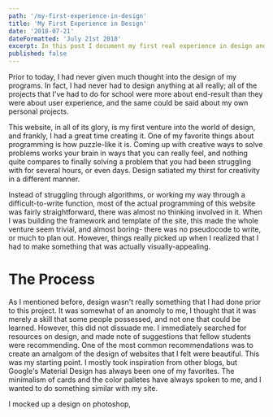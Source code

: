 ```yaml
---
path: '/my-first-experience-in-design'
title: 'My First Experience in Design'
date: '2018-07-21'
dateFormatted: 'July 21st 2018'
excerpt: In this post I document my first real experience in design and what I've learned from it.
published: false
---
```

<p>Prior to today, I had never given much thought into the design of my programs. In fact, I had never had
to design anything at all really; all of the projects that I've had to do for school were more about end-result
 than they were about user experience, and the same could be said about my own personal projects.</p>
 
 <p>This website, in all of its glory, is my first venture into the world of design, and frankly, I had a great time creating it.
One of my favorite things about programming is how puzzle-like it is. Coming up with creative ways to solve
problems works your brain in ways that you can really feel, and nothing quite compares to finally solving a problem
that you had been struggling with for several hours, or even days. Design satiated my thirst for creativity in a different manner.
</p>

<p>
Instead of struggling through algorithms, or working my way through a difficult-to-write function, most of the actual programming
of this website was fairly straightforward, there was almost no thinking involved in it. When I was building the framework and template of the site,
this made the whole venture seem trivial, and almost boring- there was no pseudocode to write, or  much to plan out. However, things really picked up when I realized that
I had to make something that was actually visually-appealing.


</p>

<h1>The Process</h1>
<p>
As I mentioned before, design wasn't really something that I had done prior to this project. It was somewhat of an anomoly to me,
I thought that it was merely a skill that some people possessed, and not one that could be learned. However, this did not dissuade me.
I immediately searched for resources on design, and made note of suggestions that fellow students were recommending.
One of the most common recommendations was to create an amalgom of the design of websites that I felt were beautiful. This was my starting point.
I mostly took inspiration from other blogs, but Google's Material Design has always been one of my favorites. The minimalism of cards
and the color palletes have always spoken to me, and I wanted to do something similar with my site. 
</p>

<p>
I mocked up a design on photoshop, 

</p>
